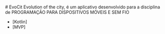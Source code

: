 <p align="center"><img src"https://1.bp.blogspot.com/-1Ksf7Hs0XJc/WrlKFWcSKCI/AAAAAAAAFKE/Vr8i6c1dLmcek-nWcbI4UrDVYBMVS_B1QCLcBGAs/s1600/logo_android_studio_512dp.png"/></p>
# EvoCit
Evolution of the city, é um aplicativo desenvolvido para a disciplina de PROGRAMAÇÃO PARA DISPOSITIVOS MÓVEIS E SEM FIO

- [Kotlin]
- [MVP]

